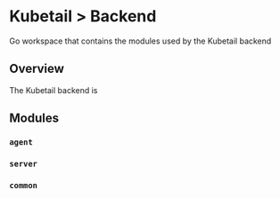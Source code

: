 # Kubetail > Backend

Go workspace that contains the modules used by the Kubetail backend

## Overview

The Kubetail backend is 

## Modules

### `agent`

### `server`

### `common`
